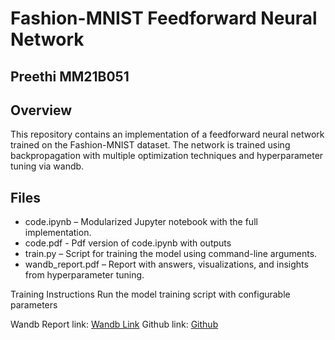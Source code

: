 # Fashion-MNIST Feedforward Neural Network
## Preethi MM21B051

## Overview
This repository contains an implementation of a feedforward neural network trained on the Fashion-MNIST dataset. The network is trained using backpropagation with multiple optimization techniques and hyperparameter tuning via wandb.

## Files
- code.ipynb – Modularized Jupyter notebook with the full implementation.
- code.pdf - Pdf version of code.ipynb with outputs
- train.py – Script for training the model using command-line arguments.
- wandb_report.pdf – Report with answers, visualizations, and insights from hyperparameter tuning.

Training Instructions
Run the model training script with configurable parameters

Wandb Report link: [Wandb Link](https://wandb.ai/mm21b051-iitmaana/DeepLearning1/reports/Preethi-MM21B051-DA6401-Assignment-1--VmlldzoxMTgzODA3OA?accessToken=7wlbkqfgeblv5oe0mfcxpvt8pryu6qw69xp5gp1nzjvxsxos7kyet233sdzprm3d)
Github link: [Github](https://github.com/Preethibalamurugan23/DL_Assignment1)

